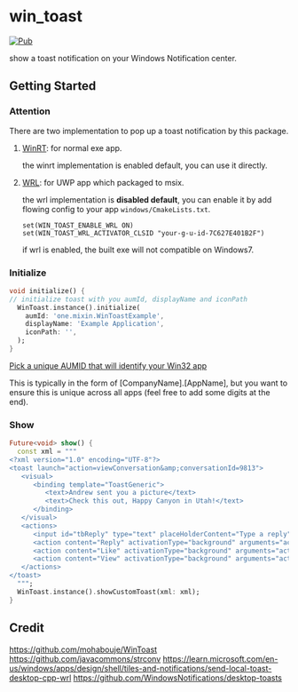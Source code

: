 # win_toast

[![Pub](https://img.shields.io/pub/v/win_toast.svg)](https://pub.dev/packages/win_toast)

show a toast notification on your Windows Notification center.

## Getting Started

### Attention

There are two implementation to pop up a toast notification by this package.
1. [WinRT][win_rt_url]: for normal exe app.

    the winrt implementation is enabled default, you can use it directly.

2. [WRL][wrl_url]: for UWP app which packaged to msix.

    the wrl implementation is **disabled default**, you can enable it by add flowing config to your app `windows/CmakeLists.txt`.
    ```
    set(WIN_TOAST_ENABLE_WRL ON)
    set(WIN_TOAST_WRL_ACTIVATOR_CLSID "your-g-u-id-7C627E401B2F")
    ```
    if wrl is enabled, the built exe will not compatible on Windows7.
  

[win_rt_url]: https://learn.microsoft.com/en-us/windows/apps/design/shell/tiles-and-notifications/toast-desktop-apps
[wrl_url]: https://learn.microsoft.com/en-us/windows/apps/design/shell/tiles-and-notifications/send-local-toast-desktop-cpp-wrl


### Initialize

```dart
void initialize() {
// initialize toast with you aumId, displayName and iconPath
  WinToast.instance().initialize(
    aumId: 'one.mixin.WinToastExample',
    displayName: 'Example Application',
    iconPath: '',
  );
}
```

[Pick a unique AUMID that will identify your Win32 app](https://docs.microsoft.com/en-us/windows/apps/design/shell/tiles-and-notifications/send-local-toast-desktop-cpp-wrl#classic-win32)

This is typically in the form of [CompanyName].[AppName], but you want to ensure this is unique across all apps (feel
free to add some digits at the end).

### Show

```dart
Future<void> show() {
  const xml = """
<?xml version="1.0" encoding="UTF-8"?>
<toast launch="action=viewConversation&amp;conversationId=9813">
   <visual>
      <binding template="ToastGeneric">
         <text>Andrew sent you a picture</text>
         <text>Check this out, Happy Canyon in Utah!</text>
      </binding>
   </visual>
   <actions>
      <input id="tbReply" type="text" placeHolderContent="Type a reply" />
      <action content="Reply" activationType="background" arguments="action=reply&amp;conversationId=9813" />
      <action content="Like" activationType="background" arguments="action=like&amp;conversationId=9813" />
      <action content="View" activationType="background" arguments="action=viewImage&amp;imageUrl=https://picsum.photos/364/202?image=883" />
   </actions>
</toast>
  """;
  WinToast.instance().showCustomToast(xml: xml);
}

```

## Credit

https://github.com/mohabouje/WinToast
https://github.com/javacommons/strconv
https://learn.microsoft.com/en-us/windows/apps/design/shell/tiles-and-notifications/send-local-toast-desktop-cpp-wrl
https://github.com/WindowsNotifications/desktop-toasts